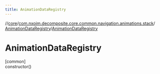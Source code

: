 ```yaml
---
title: AnimationDataRegistry
---
```

//[core](../../../index.html)/[com.nxoim.decomposite.core.common.navigation.animations.stack](../index.html)/[AnimationDataRegistry](index.html)/[AnimationDataRegistry](-animation-data-registry.html)



# AnimationDataRegistry



[common]\
constructor()




